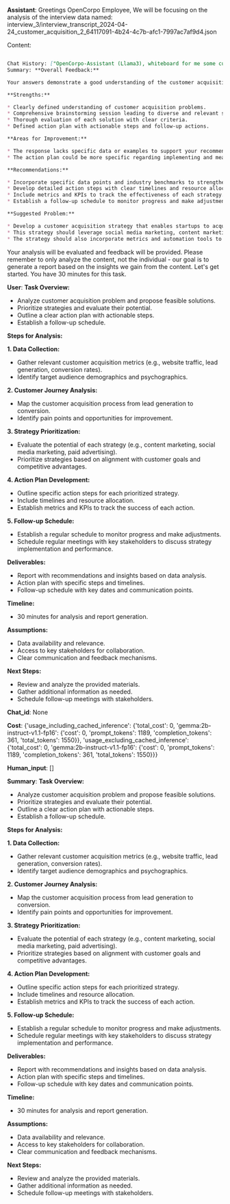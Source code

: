 **Assistant**: Greetings OpenCorpo Employee, We will be focusing on the analysis of the interview data named: interview_3/interview_transcript_2024-04-24_customer_acquisition_2_64117091-4b24-4c7b-afc1-7997ac7af9d4.json 


 Content: 

 ```md

 Chat History: ["OpenCorpo-Assistant (Llama3), whiteboard for me some customer acquisition. Propose a solution for common business startup problems. I will evaluate your answers and give my feedback, then propose a problem to you. You will answer and I will evaluate. Let's now begin. You have 30 minutes.", "## Customer Acquisition Solutions for Business Startups (Within 30 minutes)\n\n**Step 1: Understanding the Problem (5 minutes)**\n\n- What are the common customer acquisition problems faced by businesses in your industry?\n- What are the biggest challenges businesses encounter in acquiring new customers?\n- What are the pain points of existing customers that could be addressed through acquisition strategies?\n\n**Step 2: Brainstorming Solutions (15 minutes)**\n\n- Let's brainstorm various customer acquisition strategies, including:\n    - Content marketing and SEO\n    - Social media marketing\n    - Email marketing\n    - Search engine optimization\n    - Paid advertising\n    - Partnerships and collaborations\n    - Referral programs\n\n**Step 3: Prioritizing and Selection (5 minutes)**\n\n- Let's prioritize these strategies based on potential impact, cost, and feasibility.\n- We'll choose 2-3 strategies to further explore and evaluate.\n\n**Step 4: Evaluating and Selection (10 minutes)**\n\n- For each chosen strategy, let's evaluate:\n    - ROI potential\n    - Measurable results\n    - Target audience alignment\n    - Risk and resource requirements\n- Based on the evaluations, select the two strategies that offer the most promising prospects.\n\n**Step 5: Action Plan and Follow-up (5 minutes)**\n\n- Let's create an actionable plan for implementation, including:\n    - Target audience identification\n    - Content calendar creation\n    - Social media campaign guidelines\n    - Measurement and reporting protocols\n- Discuss follow-up actions, including monitoring progress and optimizing strategies as needed.", 'Here are my answers to the problem-solving steps:\n\n**Step 1: Understanding the Problem (5 minutes)**\n\nCommon customer acquisition problems faced by businesses in the startup industry include:\n\n* Limited budget and resources for marketing efforts\n* Difficulty reaching and engaging with target audiences\n* High competition from established brands\n* Difficulty measuring the effectiveness of marketing efforts\n* Lack of a clear understanding of target audience needs and pain points\n\nThe biggest challenges businesses encounter in acquiring new customers are:\n\n* Identifying and targeting the right audience\n* Creating effective marketing campaigns that resonate with the target audience\n* Measuring the success of marketing efforts and making data-driven decisions\n* Balancing short-term goals (e.g., generating leads) with long-term goals (e.g., building brand awareness)\n\nThe pain points of existing customers that could be addressed through acquisition strategies include:\n\n* Dissatisfaction with current products or services\n* Feeling overwhelmed by complex sales processes\n* Difficulty finding relevant content and resources\n* Lack of personalized support and guidance\n\n**Step 2: Brainstorming Solutions (15 minutes)**\n\nSome potential customer acquisition strategies for the startup industry include:\n\n* Content marketing and SEO: Creating high-quality, informative blog posts, videos, and other content that targets specific keywords and interests.\n* Social media marketing: Leveraging platforms like Facebook, Twitter, and LinkedIn to reach target audiences and engage with them through contests, giveaways, and relevant content.\n* Email marketing: Building an email list and sending targeted campaigns to subscribers about new products or services, promotions, and events.\n* Search engine optimization (SEO): Optimizing website content for search engines to improve visibility and ranking for specific keywords.\n* Paid advertising: Using platforms like Google Ads and Facebook Ads to target specific audiences with targeted ads and messages.\n* Partnerships and collaborations: Partnering with other startups, influencers, or established brands to reach new audiences and create co-branded content.\n* Referral programs: Incentivizing existing customers to refer friends and family in exchange for rewards or discounts.\n\n**Step 3: Prioritizing and Selection (5 minutes)**\n\nBased on potential impact, cost, and feasibility, I would prioritize the following strategies:\n\n1. Content marketing and SEO\n2. Social media marketing\n3. Email marketing\n\nThese strategies have a relatively low barrier to entry and can be implemented with limited resources, while still offering significant opportunities for growth and engagement.\n\n**Step 4: Evaluating and Selection (10 minutes)**\n\nEvaluating each chosen strategy based on ROI potential, measurable results, target audience alignment, risk, and resource requirements:\n\n1. Content marketing and SEO:\n\t* ROI potential: Medium to High\n\t* Measurable results: Website traffic, engagement metrics, ranking improvements\n\t* Target audience alignment: Moderate (depending on content quality and relevance)\n\t* Risk and resource requirements: Low to Medium\n2. Social media marketing:\n\t* ROI potential: High to Very High\n\t* Measurable results: Engagement metrics, lead generation, conversion rates\n\t* Target audience alignment: High (depending on platform choice and targeting options)\n\t* Risk and resource requirements: Medium to High\n\nBased on this evaluation, I would select the following two strategies:\n\n1. Content marketing and SEO\n2. Social media marketing\n\n**Step 5: Action Plan and Follow-up (5 minutes)**\n\nAction plan for implementation:\n\n1. Target audience identification:\n\t* Conduct market research to identify target audience demographics, interests, and pain points.\n\t* Develop buyer personas to guide content creation and social media targeting.\n2. Content calendar creation:\n\t* Plan and schedule regular content updates on blog, YouTube, and other platforms.\n\t* Prioritize high-quality, informative, and engaging content that resonates with the target audience.\n3. Social media campaign guidelines:\n\t* Define posting schedules, content themes, and engagement strategies for each social media platform.\n\t* Utilize paid advertising options to amplify reach and targeting capabilities.\n4. Measurement and reporting protocols:\n\t* Track website analytics (e.g., Google Analytics), social media metrics (e.g., engagement rates, conversions).\n\t* Monitor progress regularly and adjust strategies as needed.\n\nFollow-up actions:\n\n1. Regularly review and optimize content calendar and social media campaigns based on performance data.\n2. Conduct regular A/B testing to refine targeting, ad creative, and messaging.\n3. Utilize customer feedback and surveys to improve customer satisfaction and retention.\n\nLet me know if this meets your expectations!', '**Overall Feedback:**\n\nYour answers demonstrate a good understanding of the customer acquisition problem and propose well-structured and feasible solutions. You have effectively prioritized strategies, evaluated their potential, and outlined a clear action plan with follow-up actions.\n\n**Strengths:**\n\n* Clearly defined understanding of customer acquisition problems.\n* Comprehensive brainstorming session leading to diverse and relevant solutions.\n* Thorough evaluation of each solution with clear criteria.\n* Defined action plan with actionable steps and follow-up actions.\n\n**Areas for Improvement:**\n\n* The response lacks specific data or examples to support your recommendations.\n* The action plan could be more specific regarding implementing and measuring the success of each strategy.\n\n**Recommendations:**\n\n* Incorporate specific data points and industry benchmarks to strengthen your arguments.\n* Develop detailed action steps with clear timelines and resource allocation.\n* Include metrics and KPIs to track the effectiveness of each strategy.\n* Establish a follow-up schedule to monitor progress and make adjustments as needed.\n\n**Suggested Problem:**\n\n* Develop a customer acquisition strategy that enables startups to acquire high-quality leads at an affordable cost.\n* This strategy should leverage social media marketing, content marketing, and targeted advertising to reach niche audiences and generate qualified leads.\n* The strategy should also incorporate metrics and automation tools to measure lead generation and conversion rates.'] 
 Summary: **Overall Feedback:**

Your answers demonstrate a good understanding of the customer acquisition problem and propose well-structured and feasible solutions. You have effectively prioritized strategies, evaluated their potential, and outlined a clear action plan with follow-up actions.

**Strengths:**

* Clearly defined understanding of customer acquisition problems.
* Comprehensive brainstorming session leading to diverse and relevant solutions.
* Thorough evaluation of each solution with clear criteria.
* Defined action plan with actionable steps and follow-up actions.

**Areas for Improvement:**

* The response lacks specific data or examples to support your recommendations.
* The action plan could be more specific regarding implementing and measuring the success of each strategy.

**Recommendations:**

* Incorporate specific data points and industry benchmarks to strengthen your arguments.
* Develop detailed action steps with clear timelines and resource allocation.
* Include metrics and KPIs to track the effectiveness of each strategy.
* Establish a follow-up schedule to monitor progress and make adjustments as needed.

**Suggested Problem:**

* Develop a customer acquisition strategy that enables startups to acquire high-quality leads at an affordable cost.
* This strategy should leverage social media marketing, content marketing, and targeted advertising to reach niche audiences and generate qualified leads.
* The strategy should also incorporate metrics and automation tools to measure lead generation and conversion rates. 
``` 


 Your analysis will be evaluated and feedback will be provided. Please remember to only analyze the content, not the individual - our goal is to generate a report based on the insights we gain from the content. Let's get started. You have 30 minutes for this task.

**User**: **Task Overview:**

* Analyze customer acquisition problem and propose feasible solutions.
* Prioritize strategies and evaluate their potential.
* Outline a clear action plan with actionable steps.
* Establish a follow-up schedule.

**Steps for Analysis:**

**1. Data Collection:**

* Gather relevant customer acquisition metrics (e.g., website traffic, lead generation, conversion rates).
* Identify target audience demographics and psychographics.

**2. Customer Journey Analysis:**

* Map the customer acquisition process from lead generation to conversion.
* Identify pain points and opportunities for improvement.

**3. Strategy Prioritization:**

* Evaluate the potential of each strategy (e.g., content marketing, social media marketing, paid advertising).
* Prioritize strategies based on alignment with customer goals and competitive advantages.

**4. Action Plan Development:**

* Outline specific action steps for each prioritized strategy.
* Include timelines and resource allocation.
* Establish metrics and KPIs to track the success of each action.

**5. Follow-up Schedule:**

* Establish a regular schedule to monitor progress and make adjustments.
* Schedule regular meetings with key stakeholders to discuss strategy implementation and performance.

**Deliverables:**

* Report with recommendations and insights based on data analysis.
* Action plan with specific steps and timelines.
* Follow-up schedule with key dates and communication points.

**Timeline:**

* 30 minutes for analysis and report generation.

**Assumptions:**

* Data availability and relevance.
* Access to key stakeholders for collaboration.
* Clear communication and feedback mechanisms.

**Next Steps:**

* Review and analyze the provided materials.
* Gather additional information as needed.
* Schedule follow-up meetings with stakeholders.

**Chat_id**: None

**Cost**: {'usage_including_cached_inference': {'total_cost': 0, 'gemma:2b-instruct-v1.1-fp16': {'cost': 0, 'prompt_tokens': 1189, 'completion_tokens': 361, 'total_tokens': 1550}}, 'usage_excluding_cached_inference': {'total_cost': 0, 'gemma:2b-instruct-v1.1-fp16': {'cost': 0, 'prompt_tokens': 1189, 'completion_tokens': 361, 'total_tokens': 1550}}}

**Human_input**: []

**Summary**: **Task Overview:**

* Analyze customer acquisition problem and propose feasible solutions.
* Prioritize strategies and evaluate their potential.
* Outline a clear action plan with actionable steps.
* Establish a follow-up schedule.

**Steps for Analysis:**

**1. Data Collection:**

* Gather relevant customer acquisition metrics (e.g., website traffic, lead generation, conversion rates).
* Identify target audience demographics and psychographics.

**2. Customer Journey Analysis:**

* Map the customer acquisition process from lead generation to conversion.
* Identify pain points and opportunities for improvement.

**3. Strategy Prioritization:**

* Evaluate the potential of each strategy (e.g., content marketing, social media marketing, paid advertising).
* Prioritize strategies based on alignment with customer goals and competitive advantages.

**4. Action Plan Development:**

* Outline specific action steps for each prioritized strategy.
* Include timelines and resource allocation.
* Establish metrics and KPIs to track the success of each action.

**5. Follow-up Schedule:**

* Establish a regular schedule to monitor progress and make adjustments.
* Schedule regular meetings with key stakeholders to discuss strategy implementation and performance.

**Deliverables:**

* Report with recommendations and insights based on data analysis.
* Action plan with specific steps and timelines.
* Follow-up schedule with key dates and communication points.

**Timeline:**

* 30 minutes for analysis and report generation.

**Assumptions:**

* Data availability and relevance.
* Access to key stakeholders for collaboration.
* Clear communication and feedback mechanisms.

**Next Steps:**

* Review and analyze the provided materials.
* Gather additional information as needed.
* Schedule follow-up meetings with stakeholders.

